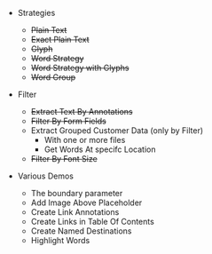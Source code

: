 
- Strategies
    - ~~Plain Text~~
    - ~~Exact Plain Text~~
    - ~~Glyph~~
    - ~~Word Strategy~~
    - ~~Word Strategy with Glyphs~~
    - ~~Word Group~~

- Filter
    - ~~Extract Text By Annotations~~
    - ~~Filter By Form Fields~~
    - Extract Grouped Customer Data (only by Filter)
        - With one or more files
        - Get Words At specifc Location
    - ~~Filter By Font Size~~

- Various Demos
    - The boundary parameter 
    - Add Image Above Placeholder
    - Create Link Annotations
    - Create Links in Table Of Contents 
    - Create Named Destinations
    - Highlight Words
